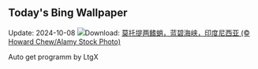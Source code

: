 ## Today's Bing Wallpaper
Update: 2024-10-08
![](https://www.bing.com/th?id=OHR.MototiOctopus_ZH-CN5778894536_UHD.jpg&w=1000)Download: [莫托提两鳍蛸，蓝碧海峡，印度尼西亚 (© Howard Chew/Alamy Stock Photo)](https://www.bing.com/th?id=OHR.MototiOctopus_ZH-CN5778894536_UHD.jpg)

Auto get programm by LtgX

